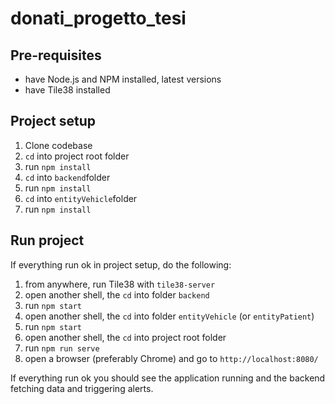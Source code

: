 # donati_progetto_tesi

## Pre-requisites

  - have Node.js and NPM installed, latest versions
  - have Tile38 installed

## Project setup

  1. Clone codebase 
  2. `cd` into project root folder
  3. run `npm install`
  4. `cd` into `backend`folder
  5. run `npm install`
  6. `cd` into `entityVehicle`folder
  7. run `npm install`

## Run project

If everything run ok in project setup, do the following:

  1. from anywhere, run Tile38 with `tile38-server`
  2. open another shell, the `cd` into folder `backend`
  3. run `npm start`
  4. open another shell, the `cd` into folder `entityVehicle` (or `entityPatient`)
  5. run `npm start`
  6. open another shell, the `cd` into project root folder
  7. run `npm run serve`
  8. open a browser (preferably Chrome) and go to `http://localhost:8080/`

If everything run ok you should see the application running and the backend fetching data and triggering alerts.
